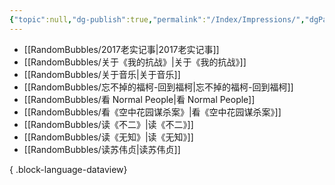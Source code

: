 ```yaml
---
{"topic":null,"dg-publish":true,"permalink":"/Index/Impressions/","dgPassFrontmatter":true,"noteIcon":""}
---
```


- [[RandomBubbles/2017老实记事\|2017老实记事]]
- [[RandomBubbles/关于《我的抗战》\|关于《我的抗战》]]
- [[RandomBubbles/关于音乐\|关于音乐]]
- [[RandomBubbles/忘不掉的福柯-回到福柯\|忘不掉的福柯-回到福柯]]
- [[RandomBubbles/看 Normal People\|看 Normal People]]
- [[RandomBubbles/看《空中花园谋杀案》\|看《空中花园谋杀案》]]
- [[RandomBubbles/读《不二》\|读《不二》]]
- [[RandomBubbles/读《无知》\|读《无知》]]
- [[RandomBubbles/读苏伟贞\|读苏伟贞]]

{ .block-language-dataview}